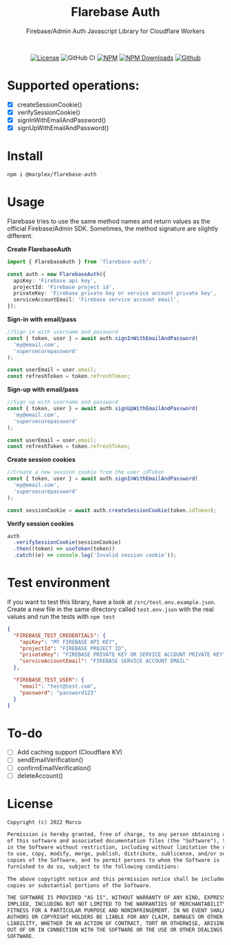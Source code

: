 <h1 align="center">Flarebase Auth</h1>
<p align="center">
 Firebase/Admin Auth Javascript Library for Cloudflare Workers
</p>
<br>

<p align="center">
  <a href="https://github.com/marplex/flarebase-auth/blob/main/LICENSE"><img alt="License" src="https://img.shields.io/github/license/marplex/flarebase-auth"/></a>
  <img src="https://github.com/marplex/flarebase-auth/actions/workflows/node_ci.yaml/badge.svg" alt="GitHub CI"/>
  <a href="https://www.npmjs.com/package/@marplex/flarebase-auth"><img alt="NPM" src="https://badge.fury.io/js/flarebase-auth.svg"/></a>
  <a href="https://www.npmjs.com/package/@marplex/flarebase-auth"><img src="https://img.shields.io/npm/dt/@marplex/flarebase-auth.svg" alt="NPM Downloads"/></a>
  <a href="https://github.com/Marplex"><img alt="Github" src="https://img.shields.io/static/v1?label=GitHub&message=marplex&color=005cb2"/></a>
</p>

# Supported operations:

- [x] createSessionCookie()
- [x] verifySessionCookie()
- [x] signInWithEmailAndPassword()
- [x] signUpWithEmailAndPassword()

# Install

```bash
npm i @marplex/flarebase-auth
```

# Usage

Flarebase tries to use the same method names and return values as the official Firebase/Admin SDK. Sometimes, the method signature are slightly different.

**Create FlarebaseAuth**

```ts
import { FlarebaseAuth } from 'flarebase-auth';

const auth = new FlarebaseAuth({
  apiKey: 'Firebase api key',
  projectId: 'Firebase project id',
  privateKey: 'Firebase private key or service account private key',
  serviceAccountEmail: 'Firebase service account email',
});
```

**Sign-in with email/pass**

```ts
//Sign in with username and password
const { token, user } = await auth.signInWithEmailAndPassword(
  'my@email.com',
  'supersecurepassword'
);

const userEmail = user.email;
const refreshToken = token.refreshToken;
```

**Sign-up with email/pass**

```ts
//Sign up with username and password
const { token, user } = await auth.signUpWithEmailAndPassword(
  'my@email.com',
  'supersecurepassword'
);

const userEmail = user.email;
const refreshToken = token.refreshToken;
```

**Create session cookies**

```ts
//Create a new session cookie from the user idToken
const { token, user } = await auth.signInWithEmailAndPassword(
  'my@email.com',
  'supersecurepassword'
);

const sessionCookie = await auth.createSessionCookie(token.idToken);
```

**Verify session cookies**

```ts
auth
  .verifySessionCookie(sessionCookie)
  .then((token) => useToken(token))
  .catch((e) => console.log('Invalid session cookie'));
```

# Test environment

If you want to test this library, have a look at `/src/test.env.example.json`.
Create a new file in the same directory called `test.env.json` with the real values and
run the tests with `npm test`

```json
{
  "FIREBASE_TEST_CREDENTIALS": {
    "apiKey": "MY FIREBASE API KEY",
    "projectId": "FIREBASE PROJECT ID",
    "privateKey": "FIREBASE PRIVATE KEY OR SERVICE ACCOUNT PRIVATE KEY",
    "serviceAccountEmail": "FIREBASE SERVICE ACCOUNT EMAIL"
  },

  "FIREBASE_TEST_USER": {
    "email": "test@test.com",
    "password": "password123"
  }
}
```

# To-do

- [ ] Add caching support (Cloudflare KV)
- [ ] sendEmailVerification()
- [ ] confirmEmailVerification()
- [ ] deleteAccount()

# License

```xml
Copyright (c) 2022 Marco

Permission is hereby granted, free of charge, to any person obtaining a copy
of this software and associated documentation files (the "Software"), to deal
in the Software without restriction, including without limitation the rights
to use, copy, modify, merge, publish, distribute, sublicense, and/or sell
copies of the Software, and to permit persons to whom the Software is
furnished to do so, subject to the following conditions:

The above copyright notice and this permission notice shall be included in all
copies or substantial portions of the Software.

THE SOFTWARE IS PROVIDED "AS IS", WITHOUT WARRANTY OF ANY KIND, EXPRESS OR
IMPLIED, INCLUDING BUT NOT LIMITED TO THE WARRANTIES OF MERCHANTABILITY,
FITNESS FOR A PARTICULAR PURPOSE AND NONINFRINGEMENT. IN NO EVENT SHALL THE
AUTHORS OR COPYRIGHT HOLDERS BE LIABLE FOR ANY CLAIM, DAMAGES OR OTHER
LIABILITY, WHETHER IN AN ACTION OF CONTRACT, TORT OR OTHERWISE, ARISING FROM,
OUT OF OR IN CONNECTION WITH THE SOFTWARE OR THE USE OR OTHER DEALINGS IN THE
SOFTWARE.
```
